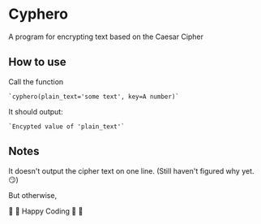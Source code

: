 # Cyphero
A program for encrypting text based on the Caesar Cipher
## How to use

Call the function

    `cyphero(plain_text='some text', key=A number)`

It should output:

    `Encypted value of 'plain_text'`
    
## Notes
It doesn't output the cipher text on one line. (Still haven't figured why yet. :smirk:)

But otherwise,

:partying_face: :partying_face: Happy Coding :partying_face: :partying_face:
